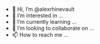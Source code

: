 - 👋 Hi, I’m @alexrhinevault
- 👀 I’m interested in ...
- 🌱 I’m currently learning ...
- 💞️ I’m looking to collaborate on ...
- 📫 How to reach me ...

<!---
alexrhinevault/alexrhinevault is a ✨ special ✨ repository because its `README.md` (this file) appears on your GitHub profile.
You can click the Preview link to take a look at your changes.
--->
